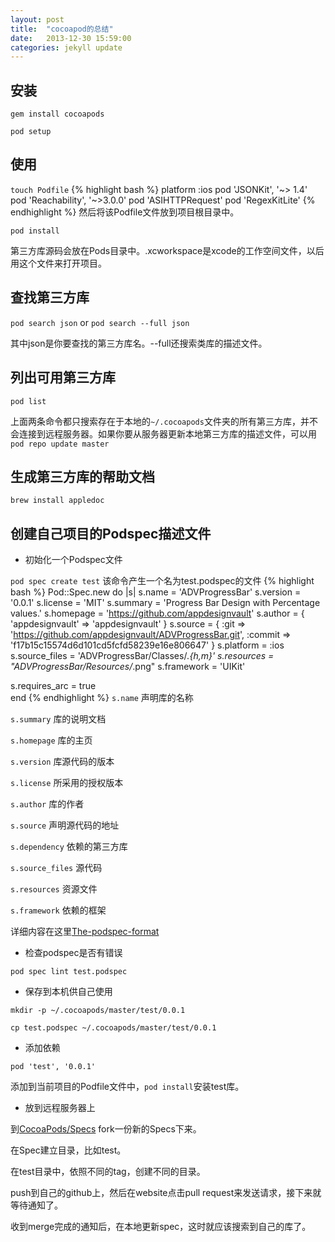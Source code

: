 ```yaml
---
layout: post
title:  "cocoapod的总结"
date:   2013-12-30 15:59:00
categories: jekyll update
---
```


## 安装
`gem install cocoapods`

`pod setup`

## 使用
`touch Podfile`
{% highlight bash %}
platform :ios
pod 'JSONKit', '~> 1.4'
pod 'Reachability', '~>3.0.0'
pod 'ASIHTTPRequest'
pod 'RegexKitLite'
{% endhighlight %}
然后将该Podfile文件放到项目根目录中。

`pod install`

第三方库源码会放在Pods目录中。.xcworkspace是xcode的工作空间文件，以后用这个文件来打开项目。

## 查找第三方库
`pod search json`
or `pod search --full json`

其中json是你要查找的第三方库名。--full还搜索类库的描述文件。

## 列出可用第三方库
`pod list`

上面两条命令都只搜索存在于本地的`~/.cocoapods`文件夹的所有第三方库，并不会连接到远程服务器。如果你要从服务器更新本地第三方库的描述文件，可以用`pod repo update master`

## 生成第三方库的帮助文档
`brew install appledoc`

## 创建自己项目的Podspec描述文件
- 初始化一个Podspec文件

 `pod spec create test`
 该命令产生一个名为test.podspec的文件
 {% highlight bash %}
 Pod::Spec.new do |s|
  s.name     = 'ADVProgressBar'
  s.version  = '0.0.1'
  s.license  = 'MIT'
  s.summary  = 'Progress Bar Design with Percentage values.'
  s.homepage = 'https://github.com/appdesignvault'
  s.author   = { 'appdesignvault' => 'appdesignvault' }
  s.source   = { :git => 'https://github.com/appdesignvault/ADVProgressBar.git', :commit => 'f17b15c15574d6d101cd5fcfd58239e16e806647' }
  s.platform = :ios  
  s.source_files = 'ADVProgressBar/Classes/*.{h,m}'
  s.resources = "ADVProgressBar/Resources/*.png"
  s.framework = 'UIKit'

  s.requires_arc = true  
end
 {% endhighlight %}
 `s.name` 声明库的名称
 
 `s.summary` 库的说明文档
 
 `s.homepage` 库的主页
 
 `s.version` 库源代码的版本
 
 `s.license` 所采用的授权版本
 
 `s.author` 库的作者
 
 `s.source` 声明源代码的地址
 
 `s.dependency` 依赖的第三方库
 
 `s.source_files` 源代码
 
 `s.resources` 资源文件
 
 `s.framework` 依赖的框架
 
 详细内容在这里[The-podspec-format](https://github.com/CocoaPods/CocoaPods/wiki/The-podspec-format)
 
- 检查podspec是否有错误

 `pod spec lint test.podspec`
 
- 保存到本机供自己使用

 `mkdir -p ~/.cocoapods/master/test/0.0.1`
 
 `cp test.podspec ~/.cocoapods/master/test/0.0.1`

- 添加依赖

 `pod 'test', '0.0.1'`
 
 添加到当前项目的Podfile文件中，`pod install`安装test库。
 
- 放到远程服务器上

 到[CocoaPods/Specs](https//github.com/CocoaPods/Specs) fork一份新的Specs下来。
 
 在Spec建立目录，比如test。
 
 在test目录中，依照不同的tag，创建不同的目录。
 
 push到自己的github上，然后在website点击pull request来发送请求，接下来就等待通知了。
 
 收到merge完成的通知后，在本地更新spec，这时就应该搜索到自己的库了。
